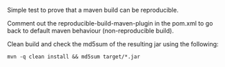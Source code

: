 Simple test to prove that a maven build can be reproducible.

Comment out the reproducible-build-maven-plugin in the pom.xml to go back to default maven behaviour (non-reproducible build).

Clean build and check the md5sum of the resulting jar using the following: 
```
mvn -q clean install && md5sum target/*.jar
```
